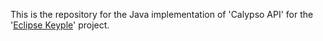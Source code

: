 This is the repository for the Java implementation of 'Calypso API' for the '[Eclipse Keyple](https://keyple.org/)' project.
